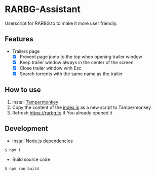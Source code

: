 # RARBG-Assistant

Userscript for RARBG.to to make it more user friendly.

## Features

- Trailers page
  - [x] Prevent page jump to the top when opening trailer window
  - [x] Keep trailer window always in the center of the screen
  - [x] Close trailer window with Esc
  - [x] Search torrents with the same name as the trailer

## How to use

1) Install [Tampermonkey](https://www.tampermonkey.net)
2) Copy the content of the [index.js](https://raw.githubusercontent.com/PoLaKoSz/RARBG-Assistant/master/index.js) as a new script to Tampermonkey
3) Refresh https://rarbg.to if You already opened it

## Development

- Install Node.js dependencies
```
$ npm i
```

- Build source code
```
$ npm run build
```
